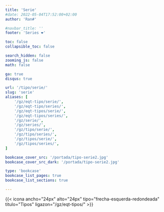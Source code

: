 ```yaml
---
title: 'Serie'
#date: 2022-05-04T17:52:00+02:00
author: 'Ran#'

#navbar_title: ''
footer: 'Series ❤️'

toc: false
collapsible_toc: false

search_hidden: false
zooming_js: false
math: false

ga: true
disqus: true

url: '/tipo/serie/'
slug: 'serie'
aliases: [
    '/gz/eqt-tipo/serie/',
    '/gz/eqt-tipo/series/',
    '/gz/eqt-tipos/serie/',
    '/gz/eqt-tipos/series/',
    '/gz/serie/',
    '/gz/series/',
    '/gz/tipo/serie/',
    '/gz/tipo/series/',
    '/gz/tipos/serie/',
    '/gz/tipos/series/',
]

bookcase_cover_src: '/portada/tipo-serie2.jpg'
bookcase_cover_src_dark: '/portada/tipo-serie2.jpg'

type: 'bookcase'
bookcase_list_pages: true
bookcase_list_sections: true

---
```


{{< icona ancho="24px" alto="24px" tipo="frecha-esquerda-redondeada" titulo="Tipos" ligazon="/gz/eqt-tipos/" >}}
